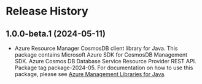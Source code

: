 # Release History

## 1.0.0-beta.1 (2024-05-11)

- Azure Resource Manager CosmosDB client library for Java. This package contains Microsoft Azure SDK for CosmosDB Management SDK. Azure Cosmos DB Database Service Resource Provider REST API. Package tag package-2024-05. For documentation on how to use this package, please see [Azure Management Libraries for Java](https://aka.ms/azsdk/java/mgmt).

